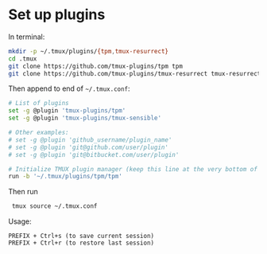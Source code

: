 # Set up plugins
In terminal:
```bash
mkdir -p ~/.tmux/plugins/{tpm,tmux-resurrect} 
cd .tmux
git clone https://github.com/tmux-plugins/tpm tpm
git clone https://github.com/tmux-plugins/tmux-resurrect tmux-resurrect
```
Then append to end of `~/.tmux.conf`:
```bash
# List of plugins
set -g @plugin 'tmux-plugins/tpm'
set -g @plugin 'tmux-plugins/tmux-sensible'

# Other examples:
# set -g @plugin 'github_username/plugin_name'
# set -g @plugin 'git@github.com/user/plugin'
# set -g @plugin 'git@bitbucket.com/user/plugin'

# Initialize TMUX plugin manager (keep this line at the very bottom of tmux.conf)
run -b '~/.tmux/plugins/tpm/tpm'
```

Then run
```bash 
 tmux source ~/.tmux.conf 
```


Usage:
```
PREFIX + Ctrl+s (to save current session)
PREFIX + Ctrl+r (to restore last session)
```